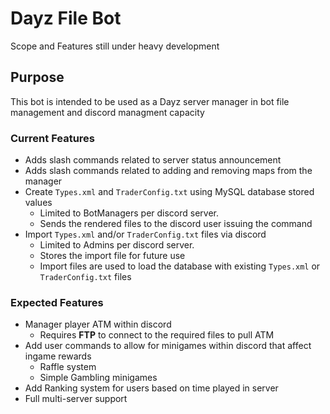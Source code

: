 # Dayz File Bot
Scope and Features still under heavy development

## Purpose
This bot is intended to be used as a Dayz server manager in bot file management and discord managment capacity


### Current Features
* Adds slash commands related to server status announcement
* Adds slash commands related to adding and removing maps from the manager
* Create `Types.xml` and `TraderConfig.txt` using MySQL database stored values
    - Limited to BotManagers per discord server.
    - Sends the rendered files to the discord user issuing the command
* Import `Types.xml` and/or `TraderConfig.txt` files via discord
    - Limited to Admins per discord server.
    - Stores the import file for future use
    - Import files are used to load the database with existing `Types.xml` or `TraderConfig.txt` files


### Expected Features
* Manager player ATM within discord
    - Requires **FTP** to connect to the required files to pull ATM
* Add user commands to allow for minigames within discord that affect ingame rewards
    - Raffle system
    - Simple Gambling minigames
* Add Ranking system for users based on time played in server
* Full multi-server support 